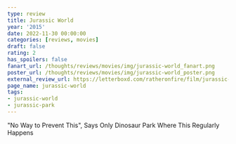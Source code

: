 ```yaml
---
type: review
title: Jurassic World
year: '2015'
date: 2022-11-30 00:00:00
categories: [reviews, movies]
draft: false
rating: 2
has_spoilers: false
fanart_url: /thoughts/reviews/movies/img/jurassic-world_fanart.png
poster_url: /thoughts/reviews/movies/img/jurassic-world_poster.png
external_review_url: https://letterboxd.com/ratheronfire/film/jurassic-world/
page_name: jurassic-world
tags:
- jurassic-world
- jurassic-park
---
```


"No Way to Prevent This", Says Only Dinosaur Park Where This Regularly Happens

